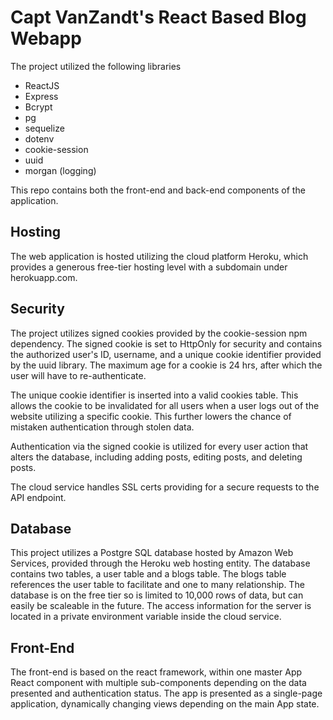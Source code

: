 # Capt VanZandt's React Based Blog Webapp

The project utilized the following libraries
- ReactJS
- Express
- Bcrypt
- pg
- sequelize
- dotenv
- cookie-session
- uuid
- morgan (logging)

This repo contains both the front-end and back-end components of the application.

## Hosting

The web application is hosted utilizing the cloud platform Heroku, which provides a generous free-tier hosting level with a subdomain under herokuapp.com.

## Security

The project utilizes signed cookies provided by the cookie-session npm dependency. The signed cookie is set to HttpOnly for security and contains the authorized user's ID, username, and a unique cookie identifier provided by the uuid library. The maximum age for a cookie is 24 hrs, after which the user will have to re-authenticate. 

The unique cookie identifier is inserted into a valid cookies table. This allows the cookie to be invalidated for all users when a user logs out of the website utilizing a specific cookie. This further lowers the chance of mistaken authentication through stolen data. 

Authentication via the signed cookie is utilized for every user action that alters the database, including adding posts, editing posts, and deleting posts. 

The cloud service handles SSL certs providing for a secure requests to the API endpoint.

## Database

This project utilizes a Postgre SQL database hosted by Amazon Web Services, provided through the Heroku web hosting entity. The database contains two tables, a user table and a blogs table. The blogs table references the user table to facilitate and one to many relationship. The database is on the free tier so is limited to 10,000 rows of data, but can easily be scaleable in the future. The access information for the server is located in a private environment variable inside the cloud service.

## Front-End

The front-end is based on the react framework, within one master App React component with multiple sub-components depending on the data presented and authentication status. The app is presented as a single-page application, dynamically changing views depending on the main App state. 

